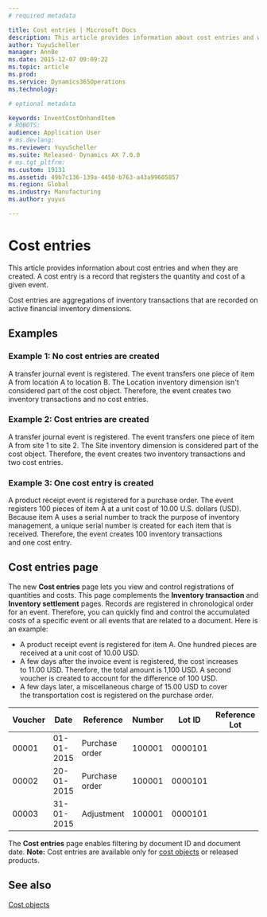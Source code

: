 ```yaml
---
# required metadata

title: Cost entries | Microsoft Docs
description: This article provides information about cost entries and when they are created. A cost entry is a record that registers the quantity and cost of a given event.
author: YuyuScheller
manager: AnnBe
ms.date: 2015-12-07 09:09:22
ms.topic: article
ms.prod: 
ms.service: Dynamics365Operations
ms.technology: 

# optional metadata

keywords: InventCostOnhandItem
# ROBOTS: 
audience: Application User
# ms.devlang: 
ms.reviewer: YuyuScheller
ms.suite: Released- Dynamics AX 7.0.0
# ms.tgt_pltfrm: 
ms.custom: 19131
ms.assetid: 49b7c136-139a-4450-b763-a43a99605857
ms.region: Global
ms.industry: Manufacturing
ms.author: yuyus

---
```


# Cost entries

This article provides information about cost entries and when they are created. A cost entry is a record that registers the quantity and cost of a given event.

Cost entries are aggregations of inventory transactions that are recorded on active financial inventory dimensions.

## Examples
### Example 1: No cost entries are created

A transfer journal event is registered. The event transfers one piece of item A from location A to location B. The Location inventory dimension isn't considered part of the cost object. Therefore, the event creates two inventory transactions and no cost entries.

### Example 2: Cost entries are created

A transfer journal event is registered. The event transfers one piece of item A from site 1 to site 2. The Site inventory dimension is considered part of the cost object. Therefore, the event creates two inventory transactions and two cost entries.

### Example 3: One cost entry is created

A product receipt event is registered for a purchase order. The event registers 100 pieces of item A at a unit cost of 10.00 U.S. dollars (USD). Because item A uses a serial number to track the purpose of inventory management, a unique serial number is created for each item that is received. Therefore, the event creates 100 inventory transactions and one cost entry.

## Cost entries page
The new **Cost entries** page lets you view and control registrations of quantities and costs. This page complements the **Inventory transaction** and **Inventory settlement** pages. Records are registered in chronological order for an event. Therefore, you can quickly find and control the accumulated costs of a specific event or all events that are related to a document. Here is an example:

-   A product receipt event is registered for item A. One hundred pieces are received at a unit cost of 10.00 USD.
-   A few days after the invoice event is registered, the cost increases to 11.00 USD. Therefore, the total amount is 1,100 USD. A second voucher is created to account for the difference of 100 USD.
-   A few days later, a miscellaneous charge of 15.00 USD to cover the transportation cost is registered on the purchase order.

| Voucher | Date       | Reference      | Number | Lot ID  | Reference Lot | Return Lot ID | Quantity | Amount  |
|---------|------------|----------------|--------|---------|---------------|---------------|----------|---------|
| 00001   | 01-01-2015 | Purchase order | 100001 | 0000101 |               |               | 100.00   | 1000.00 |
| 00002   | 20-01-2015 | Purchase order | 100001 | 0000101 |               |               |          | 100.00  |
| 00003   | 31-01-2015 | Adjustment     | 100001 | 0000101 |               |               |          | 15.00   |

The **Cost entries** page enables filtering by document ID and document date. **Note:** Cost entries are available only for [cost objects](https://docs.microsoft.com/en-us/dynamics365/operations/manufacturing/cost-management/cost-object) or released products.

See also
--------

[Cost objects](https://docs.microsoft.com/en-us/dynamics365/operations/manufacturing/cost-management/cost-object)

